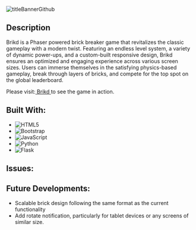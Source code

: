 
![titleBannerGithub](https://github.com/Bouza1/Brikd/assets/97123953/828daa68-4a16-4324-8f17-63a96150e586)

## Description
Brikd is a Phaser powered brick breaker game that revitalizes the classic gameplay with a modern twist. Featuring an endless level system, a variety of dynamic power-ups, and a custom-built responsive design, Brikd ensures an optimized and engaging experience across various screen sizes. Users can immerse themselves in the satisfying physics-based gameplay, break through layers of bricks, and compete for the top spot on the global leaderboard. 

Please visit:[ Brikd ](https://brikd.s4820791.repl.co/) to see the game in action.

## Built With:
- ![HTML5](https://img.shields.io/badge/html5-%23E34F26.svg?style=for-the-badge&logo=html5&logoColor=white)
- ![Bootstrap](https://img.shields.io/badge/bootstrap-%238511FA.svg?style=for-the-badge&logo=bootstrap&logoColor=white)
- ![JavaScript](https://img.shields.io/badge/javascript-%23323330.svg?style=for-the-badge&logo=javascript&logoColor=%23F7DF1E)
- ![Python](https://img.shields.io/badge/python-3670A0?style=for-the-badge&logo=python&logoColor=ffdd54)
- ![Flask](https://img.shields.io/badge/flask-%23000.svg?style=for-the-badge&logo=flask&logoColor=white)

## Issues:


## Future Developments:
- Scalable brick design following the same format as the current functionality
- Add rotate notification, particularly for tablet devices or any screens of similar size.
